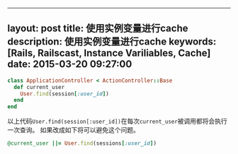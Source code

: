 -----------
layout: post
title: 使用实例变量进行cache
description: 使用实例变量进行cache
keywords: [Rails, Railscast, Instance Variliables, Cache]
date:   2015-03-20 09:27:00
-----------

```ruby
class ApplicationController < ActionController::Base
  def current_user
    User.find(session[:user_id])
  end
end
```

以上代码`User.find(session[:user_id])`在每次`current_user`被调用都将会执行一次查询。
如果改成如下将可以避免这个问题。

```ruby
@current_user ||= User.find(sessions[:user_id])
```
